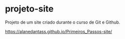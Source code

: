 # projeto-site
 Projeto de um site criado durante o curso de Git e Github.

https://alanedantass.github.io/Primeiros_Passos-site/
